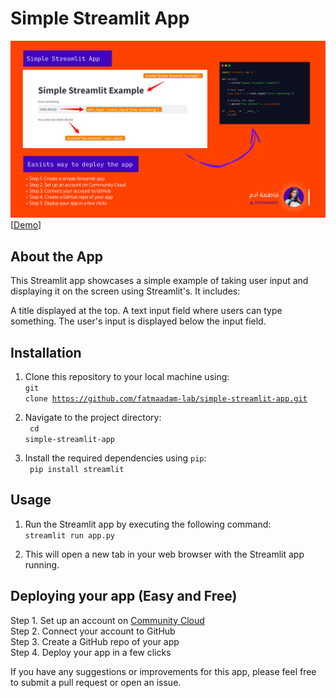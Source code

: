 # Simple Streamlit App

<img src="https://github.com/fatmaadam-lab/simple-streamlit-app/blob/main/Streamlit%20simple%20app.png"></a> 
[<a href="https://simple-simple-app.streamlit.app/">Demo</a>]


## About the App
This Streamlit app showcases a simple example of taking user input and displaying it on the screen using Streamlit's. It includes:

A title displayed at the top.
A text input field where users can type something.
The user's input is displayed below the input field.

## Installation

1. Clone this repository to your local machine using:<br>
<code>git clone https://github.com/fatmaadam-lab/simple-streamlit-app.git</code>

3. Navigate to the project directory:<br>
<code> cd simple-streamlit-app </code>

4. Install the required dependencies using `pip`: <br>
<code> pip install streamlit </code>


## Usage

1. Run the Streamlit app by executing the following command:<br>
<code>streamlit run app.py</code>

2. This will open a new tab in your web browser with the Streamlit app running.



## Deploying your app (Easy and Free) 
Step 1. Set up an account on <a href="https://share.streamlit.io/signup" >Community Cloud </a> <br>
Step 2. Connect your account to GitHub <br>
Step 3. Create a GitHub repo of your app <br>
Step 4. Deploy your app in a few clicks <br>



If you have any suggestions or improvements for this app, please feel free to submit a pull request or open an issue.


